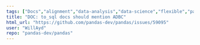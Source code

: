 ```yaml
---
tags: ["Docs","alignment","data-analysis","data-science","flexible","pandas","python"]
title: "DOC: to_sql docs should mention ADBC"
html_url: "https://github.com/pandas-dev/pandas/issues/59095"
user: "WillAyd"
repo: "pandas-dev/pandas"
---
```


